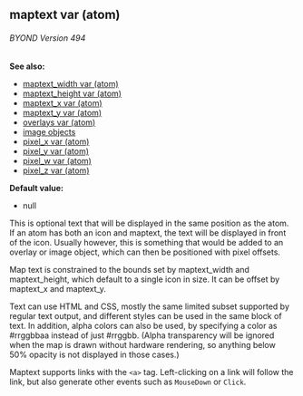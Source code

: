 ## maptext var (atom) 
###### BYOND Version 494
**See also:**
*   [maptext_width var (atom)](/atom/var/maptext_width)
*   [maptext_height var (atom)](/atom/var/maptext_height)
*   [maptext_x var (atom)](/atom/var/maptext_x)
*   [maptext_y var (atom)](/atom/var/maptext_y)
*   [overlays var (atom)](/atom/var/overlays)
*   [image objects](/image)
*   [pixel_x var (atom)](/atom/var/pixel_x)
*   [pixel_y var (atom)](/atom/var/pixel_y)
*   [pixel_w var (atom)](/atom/var/pixel_w)
*   [pixel_z var (atom)](/atom/var/pixel_z)
<!-- -->
**Default value:**
*   null


This is optional text that will be displayed in the same
position as the atom. If an atom has both an icon and maptext, the text
will be displayed in front of the icon. Usually however, this is
something that would be added to an overlay or image object, which can
then be positioned with pixel offsets. 

Map text is constrained
to the bounds set by maptext_width and maptext_height, which default to
a single icon in size. It can be offset by maptext_x and maptext_y.


Text can use HTML and CSS, mostly the same limited subset
supported by regular text output, and different styles can be used in
the same block of text. In addition, alpha colors can also be used, by
specifying a color as #rrggbbaa instead of just #rrggbb. (Alpha
transparency will be ignored when the map is drawn without hardware
rendering, so anything below 50% opacity is not displayed in those
cases.) 

Maptext supports links with the `<a>` tag.
Left-clicking on a link will follow the link, but also generate other
events such as `MouseDown` or `Click`.